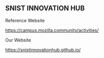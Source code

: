 ## SNIST INNOVATION HUB


Reference Website

https://campus.mozilla.community/activities/

Our Website


https://snistinnovationhub.github.io/
